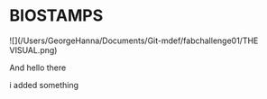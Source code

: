 # BIOSTAMPS

![](/Users/GeorgeHanna/Documents/Git-mdef/fabchallenge01/THE VISUAL.png)

And hello there

i added something
